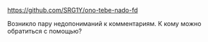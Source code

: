 https://github.com/SRG1Y/ono-tebe-nado-fd

Возникло пару недопониманий к комментариям. К кому можно обратиться с помощью?
